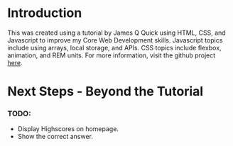 # Introduction
This was created using a tutorial by James Q Quick using HTML, CSS, and Javascript to improve my Core Web Development skills. Javascript topics include using arrays, local storage, and APIs. CSS topics include flexbox, animation, and REM units. For more information, visit the github project [here](https://github.com/jamesqquick/Build-A-Quiz-App-With-HTML-CSS-and-JavaScript).

# Next Steps - Beyond the Tutorial
### TODO:
* Display Highscores on homepage.
* Show the correct answer.